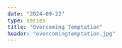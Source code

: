 ```yaml
---
date: "2024-09-22"
type: series
title: "Overcoming Temptation"
header: "overcomingtemptation.jpg"
---
```

